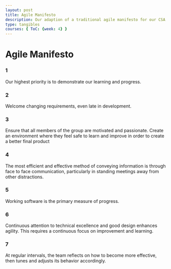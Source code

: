 ```yaml
---
layout: post
title: Agile Manifesto
description: Our adaption of a traditional agile manifesto for our CSA project
type: tangibles
courses: { ToC: {week: 4} }
---
```


# Agile Manifesto

### 1

Our highest priority is to demonstrate our learning and progress.

### 2 

Welcome changing requirements, even late in development.

### 3 

Ensure that all members of the group are motivated and passionate. Create an environment where they feel safe to learn and improve in order to create a better final product

### 4

The most efficient and effective method of conveying information is through face to face communication, particularly in standing meetings away from other distractions. 

### 5

Working software is the primary measure of progress. 

### 6

Continuous attention to technical excellence and good design enhances agility. This requires a continuous focus on improvement and learning. 

### 7

At regular intervals, the team reflects on how to become more effective, then tunes and adjusts its behavior accordingly.

